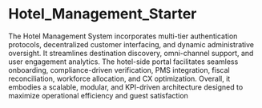 # Hotel_Management_Starter
The Hotel Management System incorporates multi-tier authentication protocols, decentralized customer interfacing, and dynamic administrative oversight. It streamlines destination discovery, omni-channel support, and user engagement analytics. The hotel-side portal facilitates seamless onboarding, compliance-driven verification, PMS integration, fiscal reconciliation, workforce allocation, and CX optimization. Overall, it embodies a scalable, modular, and KPI-driven architecture designed to maximize operational efficiency and guest satisfaction
